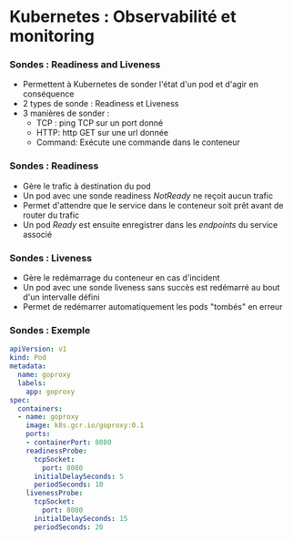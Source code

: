 # Kubernetes : Observabilité et monitoring

### Sondes : Readiness and Liveness

- Permettent à Kubernetes de sonder l'état d'un pod et d'agir en conséquence
- 2 types de sonde : Readiness et Liveness
- 3 manières de sonder :
  - TCP : ping TCP sur un port donné
  - HTTP: http GET sur une url donnée
  - Command: Exécute une commande dans le conteneur

### Sondes : Readiness

- Gère le trafic à destination du pod
- Un pod avec une sonde readiness *NotReady* ne reçoit aucun trafic
- Permet d'attendre que le service dans le conteneur soit prêt avant de router du trafic
- Un pod *Ready* est ensuite enregistrer dans les *endpoints* du service associé

### Sondes : Liveness

- Gère le redémarrage du conteneur en cas d'incident
- Un pod avec une sonde liveness sans succès est redémarré au bout d'un intervalle défini
- Permet de redémarrer automatiquement les pods "tombés" en erreur

### Sondes : Exemple

```yaml
apiVersion: v1
kind: Pod
metadata:
  name: goproxy
  labels:
    app: goproxy
spec:
  containers:
  - name: goproxy
    image: k8s.gcr.io/goproxy:0.1
    ports:
    - containerPort: 8080
    readinessProbe:
      tcpSocket:
        port: 8080
      initialDelaySeconds: 5
      periodSeconds: 10
    livenessProbe:
      tcpSocket:
        port: 8080
      initialDelaySeconds: 15
      periodSeconds: 20
```


